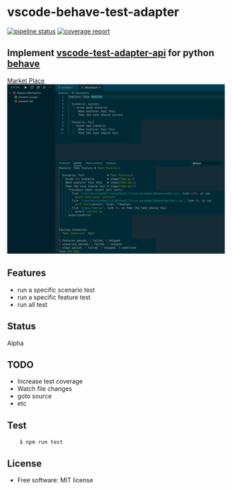 vscode-behave-test-adapter
==========================

[![pipeline status](https://gitlab.com/gwonhs/vscode-behave-test-adapter/badges/master/pipeline.svg)](https://gitlab.com/gwonhs/vscode-behave-test-adapter/-/commits/master)
[![coverage report](https://gitlab.com/gwonhs/vscode-behave-test-adapter/badges/master/coverage.svg)](https://gitlab.com/gwonhs/vscode-behave-test-adapter/-/commits/master)

Implement [vscode-test-adapter-api][1] for python [behave][2]
---------------------------------------------------------

[Market Place][3]
![screenshot](img/behaveExplorer.resized.png)


[1]: https://github.com/hbenl/vscode-test-adapter-api
[2]: https://behave.readthedocs.io/en/latest/index.html
[3]: https://marketplace.visualstudio.com/items?itemName=gwonhs.vscode-behave-test-adapter&ssr=false#overview

Features
--------
* run a specific scenario test
* run a specific feature test
* run all test

Status
------
Alpha


TODO
----
* Increase test coverage
* Watch file changes
* goto source
* etc


Test
----


        $ npm run test


License
-------
* Free software: MIT license